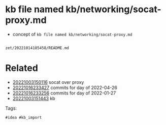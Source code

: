 # kb file named kb/networking/socat-proxy.md

- concept of `kb file named kb/networking/socat-proxy.md`

```
```

` zet/20221014185458/README.md `

# Related

- [20221003150116](/zet/20221003150116/README.md) socat over proxy
- [20221016233427](/zet/20221016233427/README.md) commits for day of 2022-04-26
- [20221016233256](/zet/20221016233256/README.md) commits for day of 2022-01-27
- [20221003151443](/zet/20221003151443/README.md) kb

Tags:

    #idea #kb_import
